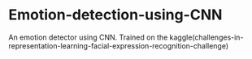# Emotion-detection-using-CNN

An emotion detector using CNN. Trained on the kaggle(challenges-in-representation-learning-facial-expression-recognition-challenge)
